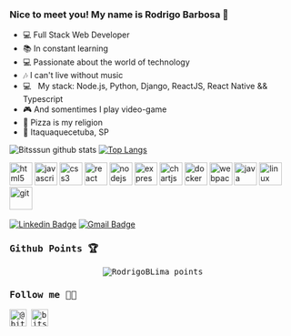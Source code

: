 
### Nice to meet you! My name is Rodrigo Barbosa 👋
- 💻 Full Stack Web Developer <br>
- 📚 In constant learning <br>
- 💻 Passionate about the world of technology <br>
- 🎶 I can't live without music <br>
- :computer: &nbsp; My stack: Node.js, Python, Django, ReactJS, React Native && Typescript <br>
- 🎮 And somentimes I play video-game <br>
- 🍕 Pizza is my religion <br>
- 📍 Itaquaquecetuba, SP <br>


![Bitsssun github stats](https://github-readme-stats.vercel.app/api?username=RodrigoBLima&show_icons=true&theme=tokyonight)
[![Top Langs](https://github-readme-stats.vercel.app/api/top-langs/?username=RodrigoBLima)](https://github.com/RodrigoBLima/github-readme-stats)


<p align="left"><img src="https://devicons.github.io/devicon/devicon.git/icons/html5/html5-original-wordmark.svg" alt="html5" width="40" height="40"/> <img
src="https://devicons.github.io/devicon/devicon.git/icons/javascript/javascript-original.svg" alt="javascript" width="40" height="40"/> <img
src="https://devicons.github.io/devicon/devicon.git/icons/css3/css3-original-wordmark.svg" alt="css3" width="40" height="40"/> <img
src="https://devicons.github.io/devicon/devicon.git/icons/react/react-original-wordmark.svg" alt="react" width="40" height="40"/> <img
src="https://devicons.github.io/devicon/devicon.git/icons/nodejs/nodejs-original-wordmark.svg" alt="nodejs" width="40" height="40"/> <img
src="https://devicons.github.io/devicon/devicon.git/icons/express/express-original-wordmark.svg" alt="express" width="40" height="40"/> <img
src="https://www.chartjs.org/media/logo-title.svg" alt="chartjs" width="40" height="40"/> <img
src="https://devicons.github.io/devicon/devicon.git/icons/docker/docker-original-wordmark.svg" alt="docker" width="40" height="40"/> <img
src="https://devicons.github.io/devicon/devicon.git/icons/webpack/webpack-original.svg" alt="webpack" width="40" height="40"/> <img
src="https://devicons.github.io/devicon/devicon.git/icons/java/java-original-wordmark.svg" alt="java" width="40" height="40"/> <img
src="https://devicons.github.io/devicon/devicon.git/icons/linux/linux-original.svg" alt="linux" width="40" height="40"/> <img
src="https://www.vectorlogo.zone/logos/git-scm/git-scm-icon.svg" alt="git" width="40" height="40"/> <img
</p>   

[![Linkedin Badge](https://img.shields.io/badge/-Linkedin-0077B5?style=flat-square&logo=Linkedin&logoColor=white&link=https://www.linkedin.com/in/rodrigo-barbosa-710b10180/)](https://www.linkedin.com/in/rodrigo-barbosa-710b10180/)
[![Gmail Badge](https://img.shields.io/badge/Gmail-c5392a?style=flat-square&logo=Gmail&logoColor=white&link=mailto:vanderdigo837@gmail.com)](mailto:vanderdigo837@gmail.com)
                                                                                                                  
<samp>

### Github Points 🏆️
<p align="center">
    <img src="https://github-profile-trophy.vercel.app/?username=RodrigoBLima&theme=onedark&margin-w=7&hide_border=true" alt="RodrigoBLima points"/>
</p>

### Follow me 💁🏻

<p align="left">
<a href="https://twitter.com/@bitsssun" target="blank"><img align="center" src="https://cdn.jsdelivr.net/npm/simple-icons@3.0.1/icons/twitter.svg" alt="@bitsssun" height="30" width="30" /></a>
<a href="https://instagram.com/bitsssun" target="blank"><img align="center" src="https://cdn.jsdelivr.net/npm/simple-icons@3.0.1/icons/instagram.svg" alt="bitsssun" height="30" width="30" /></a>
</p>

</samp>
